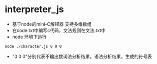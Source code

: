 # interpreter_js
* 基于node的mini-C解释器 支持多维数组<br> 
* 在code.txt中编写c代码，文法规则在文法.txt中<br> 
* node 环境下运行 <br> 
```
node ./character.js 0 0 0
```
* "0 0 0"分别代表不输出数词法分析结果，语法分析结果，生成的符号表<br> 
